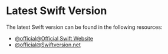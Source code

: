 # Latest Swift Version

The latest Swift version can be found in the following resources:

- [@official@Official Swift Website](https://www.swift.org/download/)
- [@official@Swiftversion.net](https://swiftversion.net/)
